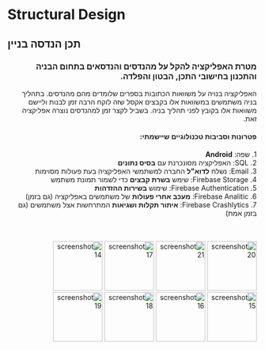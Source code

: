 # Structural Design
<h2>
תכן הנדסה בניין
</h2>


<div dir="rtl">
<h3>
מטרת האפליקציה להקל על מהנדסים והנדסאים בתחום הבניה
והתכנון בחישובי התכן, הבטון והפלדה.
</h3>

האפליקציה בנויה על משוואות הכתובות בספרים שלומדים מהם
מהנדסים.
בתהליך בניה משתמשים במשוואות אלו בקבצים אקסל שזה לוקח
הרבה זמן לבנות וליישם משוואות אלו בקובץ לפני תהליך בניה.
בשביל לקצר זמן למהנדסים נוצרה אפליקציה זאת.

<h4>
פטרונות וסביבות טכנולוגיים שיישמתי:
</h4>

<p>
1. שפה: <strong>Android</strong><br>
2. SQL: האפליקציה מסונכרנת עם <strong>בסיס נתונים</strong><br>
3. Email: נשלח <strong>לדוא"ל</strong> החברה למשתמשי האפליקציה בעת פעולות מסוימות<br>
4. Firebase Storage: שימש <strong>בשרת קבצים</strong> כדי לשמור תמונת משתמש<br>
5. Firebase Authentication: שימוש <strong>בשירות ההזדהות</strong><br>
6. Firebase Analitic: <strong> מעכב אחרי פעולות</strong> של משתמשים באפליקציה (גם בזמן)<br>
7. Firebase Crashlytics: <strong>איתור תקלות ושגיאות</strong> המתרחשות אצל משתמשים (גם בזמן אמת)<br>
</p>
<br><br>
<div>
<img src="https://user-images.githubusercontent.com/16803977/200957873-d8ae59c4-45fc-46e7-9066-ac8684d1afda.png" width="100" title="screenshot 20">
<img src="https://user-images.githubusercontent.com/16803977/200957876-2ed6be65-d891-4f16-9bc2-ad08afb17bad.png" width="100" title="screenshot 21">
<img src="https://user-images.githubusercontent.com/16803977/200957870-8acd9425-1d94-497c-be37-6aa397e4c974.png" width="100" title="screenshot 17">
<img src="https://user-images.githubusercontent.com/16803977/200957865-14a74faf-b726-4e9e-ba21-1812975696a3.png" width="100" title="screenshot 14">
<img src="https://user-images.githubusercontent.com/16803977/200957866-ef7fc838-7c82-4120-8823-7c207269ce37.png" width="100" title="screenshot 15">
<img src="https://user-images.githubusercontent.com/16803977/200957868-55e41b75-6e78-4498-9131-807a6fb8a0bb.png" width="100" title="screenshot 16">
<img src="https://user-images.githubusercontent.com/16803977/200957871-94e39357-67b8-4bd3-b175-fd1642b4bdac.png" width="100" title="screenshot 18">
<img src="https://user-images.githubusercontent.com/16803977/200957872-2579489d-1eae-440c-843f-a67d816a227c.png" width="100" title="screenshot 19">
</div>
</div>
